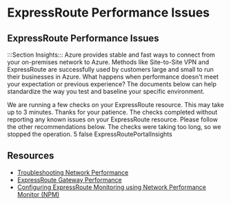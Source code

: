 <properties
  pagetitle="ExpressRoute Performance Issues"
  description="ExpressRoute Performance Issues--Apollo"
  service=""
  resource=""
  ms.author="mariliu"
  selfhelptype="apollo"
  supporttopicids="75a14790-c088-43b4-cbdd-79c642d06003"
  productpesids="15480"
  cloudenvironments="public,fairfax,mooncake,blackforest,ussec,usnat"
  disableclouds=""
  articleid="9bbe7b94-9200-42c2-b31f-356c31939cd0"
  ownershipid="CloudNet_AzureExpressRoute"
  resourcerequired="True" />
# ExpressRoute Performance Issues
## ExpressRoute Performance Issues

:::Section Insights:::
Azure provides stable and fast ways to connect from your on-premises network to Azure. Methods like Site-to-Site VPN and ExpressRoute are successfully used by customers large and small to run their businesses in Azure. What happens when performance doesn't meet your expectation or previous experience? The documents below can help standardize the way you test and baseline your specific environment.

<insight>
    <executionText>We are running a few checks on your ExpressRoute resource. This may take up to 3 minutes. Thanks for your patience.</executionText>
    <noResultText>The checks completed without reporting any known issues on your ExpressRoute resource. Please follow the other recommendations below.</noResultText>
    <timeoutText>The checks were taking too long, so we stopped the operation.</timeoutText>
    <maxInsightCount>5</maxInsightCount>
    <additionalInputsReq>false</additionalInputsReq>
    <symptomId>ExpressRoutePortalInsights</symptomId>
</insight>

## **Resources**

* [Troubleshooting Network Performance](https://docs.microsoft.com/azure/expressroute/expressroute-troubleshooting-network-performance)
* [ExpressRoute Gateway Performance](https://docs.microsoft.com/azure/expressroute/expressroute-about-virtual-network-gateways)
* [Configuring ExpressRoute Monitoring using Network Performance Monitor (NPM)](https://docs.microsoft.com/azure/expressroute/how-to-npm)
